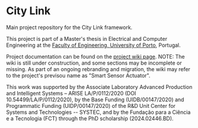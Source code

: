 # City Link

Main project repository for the City Link framework.

This project is part of a Master's thesis in Electrical and Computer Engineering at the [Faculty of Engineering, University of Porto](https://www.up.pt/feup/en/), Portugal.

Project documentation can be found on the [project wiki page](https://github.com/les2feup/CityLink/wiki).
NOTE: The wiki is still under construction, and some sections may be incomplete or missing. As part of an ongoing rebranding and migration, the wiki may refer to the project's previsou name as "Smart Sensor Actuator".

This work was supported by the Associate Laboratory Advanced Production and Intelligent Systems – ARISE LA/P/0112/2020 (DOI 10.54499/LA/P/0112/2020), by the Base Funding (UIDB/00147/2020) and Programmatic Funding (UIDP/00147/2020) of the R\&D Unit Center for Systems and Technologies -- SYSTEC, and by the Fundação para a Ciência e a Tecnologia (FCT) through the PhD scholarship (2024.02446.BD).

